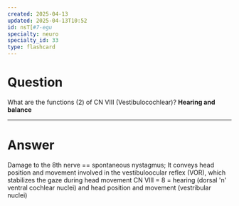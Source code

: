 ```yaml
---
created: 2025-04-13
updated: 2025-04-13T10:52
id: nsT[#7-egu
specialty: neuro
specialty_id: 33
type: flashcard
---
```


# Question
What are the functions (2) of CN VIII (Vestibulocochlear)?     **Hearing and balance**

---

# Answer
Damage to the 8th nerve == spontaneous nystagmus; It conveys head position and movement involved in the vestibuloocular reflex (VOR), which stabilizes the gaze during head movement  CN VIII = 8 = hearing (dorsal 'n' ventral cochlear nuclei) and head position and movement (vestribular nuclei)